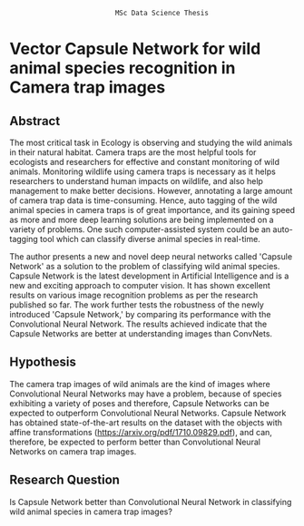                               MSc Data Science Thesis

# Vector Capsule Network for wild animal species recognition in Camera trap images

## Abstract
The most critical task in Ecology is observing and studying the wild animals in their natural
habitat. Camera traps are the most helpful tools for ecologists and researchers for effective
and constant monitoring of wild animals. Monitoring wildlife using camera traps is necessary
as it helps researchers to understand human impacts on wildlife, and also help management to
make better decisions. However, annotating a large amount of camera trap data is
time-consuming. Hence, auto tagging of the wild animal species in camera traps is of great
importance, and its gaining speed as more and more deep learning solutions are being
implemented on a variety of problems. One such computer-assisted system could be an
auto-tagging tool which can classify diverse animal species in real-time.

The author presents a new and novel deep neural networks called 'Capsule Network' as a solution
to the problem of classifying wild animal species. Capsule Network is the latest development
in Artificial Intelligence and is a new and exciting approach to computer vision. It has shown
excellent results on various image recognition problems as per the research published so far.
The work further tests the robustness of the newly introduced 'Capsule Network,' by
comparing its performance with the Convolutional Neural Network. The results achieved
indicate that the Capsule Networks are better at understanding images than ConvNets.

## Hypothesis
The camera trap images of wild animals are the kind of images where Convolutional Neural
Networks may have a problem, because of species exhibiting a variety of poses and therefore,
Capsule Networks can be expected to outperform Convolutional Neural Networks. Capsule
Network has obtained state-of-the-art results on the dataset with the objects with affine
transformations (https://arxiv.org/pdf/1710.09829.pdf), and can, therefore, be expected to
perform better than Convolutional Neural Networks on camera trap images.

## Research Question 
Is Capsule Network better than Convolutional Neural Network in classifying wild animal
species in camera trap images?



